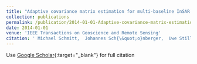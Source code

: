 ```yaml
---
title: "Adaptive covariance matrix estimation for multi-baseline InSAR data stacks"
collection: publications
permalink: /publication/2014-01-01-Adaptive-covariance-matrix-estimation-for-multi-baseline-InSAR-data-stacks
date: 2014-01-01
venue: 'IEEE Transactions on Geoscience and Remote Sensing'
citation: ' Michael Schmitt,  Johannes Sch{\&quot;o}nberger,  Uwe Stilla, &quot;Adaptive covariance matrix estimation for multi-baseline InSAR data stacks.&quot; IEEE Transactions on Geoscience and Remote Sensing, 2014.'
---
```

Use [Google Scholar](https://scholar.google.com/scholar?q=Adaptive+covariance+matrix+estimation+for+multi+baseline+InSAR+data+stacks){:target="_blank"} for full citation
